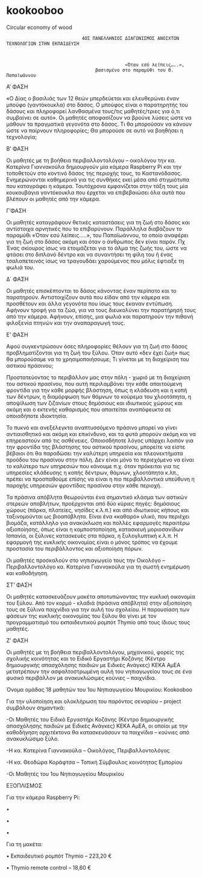 # kookooboo
Circular economy of wood

                                4ΟΣ ΠΑΝΕΛΛΗΝΙΟΣ ΔΙΑΓΩΝΙΣΜΟΣ ΑΝΟΙΧΤΩΝ ΤΕΧΝΟΛΟΓΙΩΝ ΣΤΗΝ ΕΚΠΑΙΔΕΥΣΗ



                                                «Όταν εσύ λείπεις…..», 
                                     βασισμένο στο παραμύθι του Θ. Παπαϊωάννου


Α’ ΦΑΣΗ

«Ο Δίας ο βασιλιάς των 12 θεών μπερδεύεται και ελευθερώνει έναν μπούφο (γαντόκουκλα) στο δάσος. Ο μπούφος είναι ο παρατηρητής του δάσους και πληροφορεί λανθασμένα τους/τις  μαθητές/τριες για ό,τι συμβαίνει σε αυτό».	
Οι μαθητές αποφασίζουν να βρούνε λύσεις ώστε να μάθουν τα πραγματικά γεγονότα στο δάσος. 
Τι θα μπορούσαν να κάνουν ώστε να παίρνουν πληροφορίες;	
Θα μπορούσε σε αυτό να βοηθήσει η τεχνολογία;

Β’ ΦΑΣΗ

Οι μαθητές με τη βοήθεια περιβαλλοντολόγου – οικολόγου την κα. Κατερίνα Γιαννακούλα   δημιουργούν μία κάμερα Raspberry Pi και την τοποθετούν στο κοντινό δάσος της περιοχής τους, το Καστανόδασος.  Ενημερώνονται καθημερινά για τις συνθήκες εκεί μέσα από στιγμιότυπα που καταγράφει η κάμερα. Ταυτόχρονα εμφανίζεται στην τάξη τους μία κουκουβάγια γαντόκουκλα που έρχεται να επιβεβαιώσει όλα αυτά που βλέπουν οι μαθητές από την κάμερα. 

Γ’ΦΑΣΗ

Οι μαθητές καταγράφουν θετικές καταστάσεις για τη ζωή στο δάσος και αντίστοιχα αρνητικές που το επιβαρύνουν. Παράλληλα διαβάζουν το παραμύθι «Όταν εσύ λείπεις…..», του Παπαϊωάννου, το οποίο αναφέρει για τη ζωή στο δάσος ακόμη και όταν ο άνθρωπος δεν είναι παρόν.
Πχ Ένας σκίουρος ίσως να ετοιμάζεται για το άλμα της ζωής του, ώστε να φτάσει στο διπλανό δέντρο και να συναντήσει τη φίλη του ή ένας τσαλαπετεινός ίσως να τραγουδάει χαρούμενος που μόλις έφτιαξε τη φωλιά του. 

Δ΄ ΦΑΣΗ 

Οι μαθητές επισκέπτονται το δάσος κάνοντας έναν περίπατο και το παρατηρούν. Αντιστοιχίζουν αυτά που είδαν από την κάμερα και προσθέτουν και άλλα γεγονότα που ίσως τους έκαναν εντύπωση. Αφήνουν τροφή για τα ζώα, για να τους διευκολύνει την παρατήρησή τους από την κάμερα. Αφήνουν, επίσης, μια φωλιά και παρατηρούν την πιθανή φιλοξενία πτηνών και την αναπαραγωγή τους. 	

Ε’ ΦΑΣΗ

Αφού συγκεντρώσουν όσες πληροφορίες θέλουν για τη ζωή στο δάσος προβληματίζονται για τη ζωή του ξύλου. Όταν αυτό «δεν έχει ζωή» πως θα μπορούσαμε να το χρησιμοποιήσουμε;  Τι γίνεται με τη διαχείριση του αστικού πράσινου; 

Προστατεύοντας το περιβάλλον μας στην πόλη - χωριό με τη διαχείριση του αστικού πρασίνου, που αυτή περιλαμβάνει την κάθε απαιτούμενη φροντίδα για την κάθε μορφής βλάστηση, όπως η κλάδευση και η κοπή των δέντρων, η διαμόρφωση των θάμνων το κούρεμα του χλοοτάπητα, η αποψίλωση των ζιζανίων στους δημόσιους και ιδιωτικούς χώρους και ακόμη και ο εκτενής καθαρισμός που απαιτείται αναπόφευκτα σε οποιαδήποτε ιδιοκτησία.

Το πυκνό και ανεξέλεγκτα αναπτυσσόμενο πράσινο  μπορεί να γίνει αντιαισθητικό και ακόμη και επικίνδυνο, και τα φυτά μπορούν ακόμη και να επηρεαστούν από τις ασθένειες. Οποιοσδήποτε λόγος υπάρχει λοιπόν για την φροντίδα της βλάστησης του αστικού πρασίνου, μπορείτε να είστε βέβαιοι ότι θα παραδώσει την καλύτερη υπηρεσία και πλεονεκτήματα προόδου του πρασίνου στην πόλη. Δεν είναι μόνο το περιεχόμενο να είναι το καλύτερο των υπηρεσιών που κάνουμε π.χ. όταν πρόκειται για τις υπηρεσίες κλάδευσης η κοπής δέντρων, θάμνων, χλοοτάπητα κ.λπ., πρέπει να προσπαθούμε επίσης να είναι η πιο περιβαλλοντικά υπεύθυνη η παροχής υπηρεσιών φροντίδας πρασίνου στην κάθε περιοχή.  

Τα πράσινα απόβλητα θεωρούνται ένα σημαντικό κλάσμα των αστικών στερεών αποβλήτων, προέρχονται από δύο κύριες πηγές: δημόσιους χώρους (πάρκα, πλατείες, νησίδες κ.λ.π.) και από ιδιωτικούς κήπους και ταξινομούνται ως βιοαπόβλητα. Είναι ένα «καθαρό» υλικό, που περιέχει βιομάζα, κατάλληλο για ανακύκλωση και πολλές εφαρμογές περαιτέρω αξιοποίησης, όπως είναι η κομποστοποίηση, κατασκευή μοριοσανίδων Ισπανία, οι ξύλινες κατασκευές στα πάρκα, η ξυλογλυπτική κ.λ.π. Η εφαρμογή της κυκλικής οικονομίας είναι ο μόνος τρόπος να έχουμε προστασία του περιβάλλοντος και αξιοποίηση πόρων. 	

Οι μαθητές προσκαλούν στο νηπιαγωγείο τους την Οικολόγο – Περιβαλλοντολόγο κα. Κατερίνα Γιαννακούλα για τη σωστή ενημέρωση και καθοδήγηση.  


ΣΤ’ ΦΑΣΗ

Οι μαθητές κατασκευάζουν μακέτα αποτυπώνοντας την κυκλική οικονομία του ξύλου. Από τον κορμό - κλαδιά (πράσινα απόβλητα) στην αξιοποίηση τους σε ξύλινα παιχνίδια για την αυλή του σχολείου. Η παρουσίαση των φάσεων της κυκλικής οικονομίας του ξύλου θα γίνει με τον προγραμματισμό του εκπαιδευτικού ρομπότ Thymio από τους ίδιους τους μαθητές.

Ζ’ ΦΑΣΗ

Οι μαθητές με τη βοήθεια περιβαλλοντολόγου, μηχανικού, φορείς της σχολικής κοινότητας και το Ειδικό Εργαστήρι Κοζάνης (Κέντρο δημιουργικής απασχόλησης παιδιών με Ειδικές Ανάγκες) ΚΕΚΑ ΑμΕΑ μετατρέπουν την ασφαλτοστρωμένη αυλή του νηπιαγωγείου τους σε ένα φυσικό περιβάλλον με ανακυκλώσιμες κούνιες – παιχνίδια. 


Όνομα ομάδας 18 μαθητών του 1ου Νηπιαγωγείου Μουρικίου: Kookooboo


Για την υλοποίηση και ολοκλήρωση του παρόντος σεναρίου – project συμβάλουν σημαντικά:

-Οι Μαθητές του Ειδικό Εργαστήρι Κοζάνης (Κέντρο δημιουργικής απασχόλησης παιδιών με Ειδικές Ανάγκες) ΚΕΚΑ ΑμΕΑ, οι οποίοι με την καθοδήγηση αρχιτέκτονα θα κατασκευάσουν τα παιχνίδια – κούνιες από ανακυκλώσιμο ξύλο. 

-Η κα. Κατερίνα Γιαννακούλα – Οικολόγος, Περιβαλλοντολόγος	

-Η κα. Θεοδώρα Κοράφτσα – Τοπική Σύμβουλος κοινότητας Εμπορίου	

-Οι Μαθητές του 1ου Νηπιαγωγείου Μουρικίου	




ΕΞΟΠΛΙΣΜΟΣ

Για την κάμερα Raspberry Pi:

•	

•	

•	


Για τη μακέτα:

•	Εκπαιδευτικό ρομπότ Thymio – 223,20 €

•	Thymio remote control – 18,60 €	


